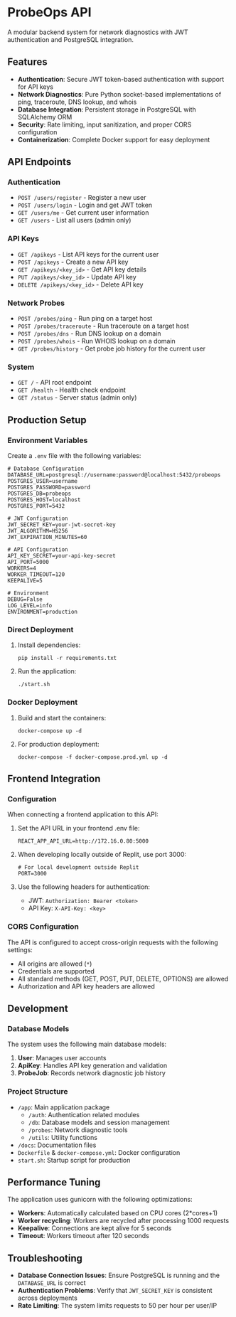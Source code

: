# ProbeOps API

A modular backend system for network diagnostics with JWT authentication and PostgreSQL integration.

## Features

- **Authentication**: Secure JWT token-based authentication with support for API keys
- **Network Diagnostics**: Pure Python socket-based implementations of ping, traceroute, DNS lookup, and whois
- **Database Integration**: Persistent storage in PostgreSQL with SQLAlchemy ORM
- **Security**: Rate limiting, input sanitization, and proper CORS configuration
- **Containerization**: Complete Docker support for easy deployment

## API Endpoints

### Authentication

- `POST /users/register` - Register a new user
- `POST /users/login` - Login and get JWT token
- `GET /users/me` - Get current user information
- `GET /users` - List all users (admin only)

### API Keys

- `GET /apikeys` - List API keys for the current user
- `POST /apikeys` - Create a new API key
- `GET /apikeys/<key_id>` - Get API key details
- `PUT /apikeys/<key_id>` - Update API key
- `DELETE /apikeys/<key_id>` - Delete API key

### Network Probes

- `POST /probes/ping` - Run ping on a target host
- `POST /probes/traceroute` - Run traceroute on a target host
- `POST /probes/dns` - Run DNS lookup on a domain
- `POST /probes/whois` - Run WHOIS lookup on a domain
- `GET /probes/history` - Get probe job history for the current user

### System

- `GET /` - API root endpoint
- `GET /health` - Health check endpoint
- `GET /status` - Server status (admin only)

## Production Setup

### Environment Variables

Create a `.env` file with the following variables:

```
# Database Configuration
DATABASE_URL=postgresql://username:password@localhost:5432/probeops
POSTGRES_USER=username
POSTGRES_PASSWORD=password
POSTGRES_DB=probeops
POSTGRES_HOST=localhost
POSTGRES_PORT=5432

# JWT Configuration
JWT_SECRET_KEY=your-jwt-secret-key
JWT_ALGORITHM=HS256
JWT_EXPIRATION_MINUTES=60

# API Configuration
API_KEY_SECRET=your-api-key-secret
API_PORT=5000
WORKERS=4
WORKER_TIMEOUT=120
KEEPALIVE=5

# Environment
DEBUG=False
LOG_LEVEL=info
ENVIRONMENT=production
```

### Direct Deployment

1. Install dependencies:
   ```
   pip install -r requirements.txt
   ```

2. Run the application:
   ```
   ./start.sh
   ```

### Docker Deployment

1. Build and start the containers:
   ```
   docker-compose up -d
   ```

2. For production deployment:
   ```
   docker-compose -f docker-compose.prod.yml up -d
   ```

## Frontend Integration

### Configuration

When connecting a frontend application to this API:

1. Set the API URL in your frontend .env file:
   ```
   REACT_APP_API_URL=http://172.16.0.80:5000
   ```

2. When developing locally outside of Replit, use port 3000:
   ```
   # For local development outside Replit
   PORT=3000
   ```

3. Use the following headers for authentication:
   - JWT: `Authorization: Bearer <token>`
   - API Key: `X-API-Key: <key>`

### CORS Configuration

The API is configured to accept cross-origin requests with the following settings:
- All origins are allowed (`*`)
- Credentials are supported
- All standard methods (GET, POST, PUT, DELETE, OPTIONS) are allowed
- Authorization and API key headers are allowed

## Development

### Database Models

The system uses the following main database models:

1. **User**: Manages user accounts
2. **ApiKey**: Handles API key generation and validation
3. **ProbeJob**: Records network diagnostic job history

### Project Structure

- `/app`: Main application package
  - `/auth`: Authentication related modules
  - `/db`: Database models and session management
  - `/probes`: Network diagnostic tools
  - `/utils`: Utility functions
- `/docs`: Documentation files
- `Dockerfile` & `docker-compose.yml`: Docker configuration
- `start.sh`: Startup script for production

## Performance Tuning

The application uses gunicorn with the following optimizations:
- **Workers**: Automatically calculated based on CPU cores (2*cores+1)
- **Worker recycling**: Workers are recycled after processing 1000 requests
- **Keepalive**: Connections are kept alive for 5 seconds
- **Timeout**: Workers timeout after 120 seconds

## Troubleshooting

- **Database Connection Issues**: Ensure PostgreSQL is running and the `DATABASE_URL` is correct
- **Authentication Problems**: Verify that `JWT_SECRET_KEY` is consistent across deployments
- **Rate Limiting**: The system limits requests to 50 per hour per user/IP